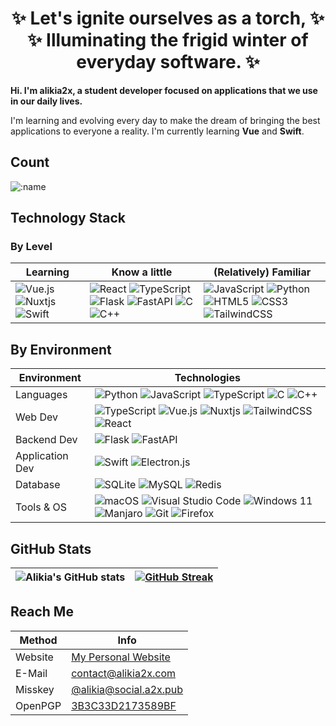 <h1 align="center">
    ✨ Let's ignite ourselves as a torch, ✨<br>
    ✨ Illuminating the frigid winter of everyday software. ✨
</h1>

**Hi. I'm alikia2x, a student developer focused on applications that we use in our daily lives.**

I'm learning and evolving every day to make the dream of bringing the best applications to everyone a reality. I'm currently learning **Vue** and **Swift**.

## Count

![:name](https://count.getloli.com/get/@alikia2x)

## Technology Stack

### By Level

| Learning | Know a little | (Relatively) Familiar |
| -------- | ------------- | -------- |
| ![Vue.js](https://img.shields.io/badge/vuejs-%2335495e.svg?style=for-the-badge&logo=vuedotjs&logoColor=%234FC08D) ![Nuxtjs](https://img.shields.io/badge/Nuxt-002E3B?style=for-the-badge&logo=nuxtdotjs&logoColor=#00DC82) ![Swift](https://img.shields.io/badge/swift-F54A2A?style=for-the-badge&logo=swift&logoColor=white) | ![React](https://img.shields.io/badge/react-%2320232a.svg?style=for-the-badge&logo=react&logoColor=%2361DAFB) ![TypeScript](https://img.shields.io/badge/typescript-%23007ACC.svg?style=for-the-badge&logo=typescript&logoColor=white) ![Flask](https://img.shields.io/badge/flask-%23000.svg?style=for-the-badge&logo=flask&logoColor=white) ![FastAPI](https://img.shields.io/badge/FastAPI-005571?style=for-the-badge&logo=fastapi) ![C](https://img.shields.io/badge/c-%2300599C.svg?style=for-the-badge&logo=c&logoColor=white) ![C++](https://img.shields.io/badge/c++-%2300599C.svg?style=for-the-badge&logo=c%2B%2B&logoColor=white) | ![JavaScript](https://img.shields.io/badge/javascript-%23323330.svg?style=for-the-badge&logo=javascript&logoColor=%23F7DF1E) ![Python](https://img.shields.io/badge/python-3670A0?style=for-the-badge&logo=python&logoColor=ffdd54) ![HTML5](https://img.shields.io/badge/html5-%23E34F26.svg?style=for-the-badge&logo=html5&logoColor=white) ![CSS3](https://img.shields.io/badge/css3-%231572B6.svg?style=for-the-badge&logo=css3&logoColor=white) ![TailwindCSS](https://img.shields.io/badge/tailwindcss-%2338B2AC.svg?style=for-the-badge&logo=tailwind-css&logoColor=white)|

## By Environment

| Environment | Technologies |
| ----------- | ------------ |
| Languages | ![Python](https://img.shields.io/badge/python-3670A0?style=for-the-badge&logo=python&logoColor=ffdd54) ![JavaScript](https://img.shields.io/badge/javascript-%23323330.svg?style=for-the-badge&logo=javascript&logoColor=%23F7DF1E) ![TypeScript](https://img.shields.io/badge/typescript-%23007ACC.svg?style=for-the-badge&logo=typescript&logoColor=white) ![C](https://img.shields.io/badge/c-%2300599C.svg?style=for-the-badge&logo=c&logoColor=white) ![C++](https://img.shields.io/badge/c++-%2300599C.svg?style=for-the-badge&logo=c%2B%2B&logoColor=white) |
| Web Dev | ![TypeScript](https://img.shields.io/badge/typescript-%23007ACC.svg?style=for-the-badge&logo=typescript&logoColor=white) ![Vue.js](https://img.shields.io/badge/vuejs-%2335495e.svg?style=for-the-badge&logo=vuedotjs&logoColor=%234FC08D) ![Nuxtjs](https://img.shields.io/badge/Nuxt-002E3B?style=for-the-badge&logo=nuxtdotjs&logoColor=#00DC82)  ![TailwindCSS](https://img.shields.io/badge/tailwindcss-%2338B2AC.svg?style=for-the-badge&logo=tailwind-css&logoColor=white) ![React](https://img.shields.io/badge/react-%2320232a.svg?style=for-the-badge&logo=react&logoColor=%2361DAFB) |
| Backend Dev | ![Flask](https://img.shields.io/badge/flask-%23000.svg?style=for-the-badge&logo=flask&logoColor=white) ![FastAPI](https://img.shields.io/badge/FastAPI-005571?style=for-the-badge&logo=fastapi) |
| Application Dev | ![Swift](https://img.shields.io/badge/swift-F54A2A?style=for-the-badge&logo=swift&logoColor=white) ![Electron.js](https://img.shields.io/badge/Electron-191970?style=for-the-badge&logo=Electron&logoColor=white) |
| Database | ![SQLite](https://img.shields.io/badge/sqlite-%2307405e.svg?style=for-the-badge&logo=sqlite&logoColor=white) ![MySQL](https://img.shields.io/badge/mysql-%231572B6.svg?style=for-the-badge&logo=mysql&logoColor=white)  ![Redis](https://img.shields.io/badge/redis-E05565?style=for-the-badge&logo=redis&logoColor=FFFFFF) |
| Tools & OS | ![macOS](https://img.shields.io/badge/mac%20os-000000?style=for-the-badge&logo=macos&logoColor=F0F0F0)  ![Visual Studio Code](https://img.shields.io/badge/Visual%20Studio%20Code-0080CE?style=for-the-badge&logo=Visual%20Studio%20Code&logoColor=FFFFFF) ![Windows 11](https://img.shields.io/badge/Windows%2011-%230079d5.svg?style=for-the-badge&logo=Windows%2011&logoColor=white) ![Manjaro](https://img.shields.io/badge/Manjaro-35BF5C?style=for-the-badge&logo=Manjaro&logoColor=white) ![Git](https://img.shields.io/badge/git-%23F05033.svg?style=for-the-badge&logo=git&logoColor=white) ![Firefox](https://img.shields.io/badge/Firefox-FF7139?style=for-the-badge&logo=Firefox-Browser&logoColor=white) |
 

## GitHub Stats

| ![Alikia's GitHub stats](https://github-readme-stats.vercel.app/api?username=alikia2x&show_icons=true&theme=material-palenight) | [![GitHub Streak](https://streak-stats.demolab.com/?user=alikia2x&theme=material-palenight)](https://git.io/streak-stats) |
| --- | --- |

## Reach Me

| Method | Info |
| ------ | ---- |
| Website | [My Personal Website](https://alikia2x.com) |
| E-Mail | [contact@alikia2x.com](mailto:contact@alikia2x.com) |
| Misskey | [@alikia@social.a2x.pub](https://social.a2x.pub/@alikia) |
| OpenPGP | [3B3C33D2173589BF](https://keyserver.ubuntu.com/pks/lookup?search=3B3C33D2173589BF&fingerprint=on&op=index) |
